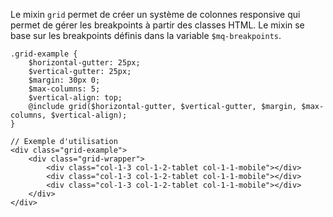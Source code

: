 Le mixin `grid` permet de créer un système de colonnes responsive qui permet de gérer les breakpoints à partir des classes HTML. Le mixin se base sur les breakpoints définis dans la variable `$mq-breakpoints`.

    .grid-example {
        $horizontal-gutter: 25px;
        $vertical-gutter: 25px;
        $margin: 30px 0;
        $max-columns: 5;
        $vertical-align: top;
        @include grid($horizontal-gutter, $vertical-gutter, $margin, $max-columns, $vertical-align);
    }

    // Exemple d'utilisation
    <div class="grid-example">
        <div class="grid-wrapper">
            <div class="col-1-3 col-1-2-tablet col-1-1-mobile"></div>
            <div class="col-1-3 col-1-2-tablet col-1-1-mobile"></div>
            <div class="col-1-3 col-1-2-tablet col-1-1-mobile"></div>
        </div>
    </div>
